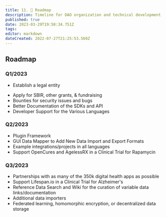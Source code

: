 ```yaml
---
title: 11. 📅 Roadmap
description: Timeline for DAO organization and technical development
published: true
date: 2023-03-29T19:50:34.751Z
tags: 
editor: markdown
dateCreated: 2022-07-27T21:25:53.569Z
---
```


## Roadmap

### Q1/2023

* Establish a legal entity
- Apply for SBIR, other grants, & fundraising
- Bounties for security issues and bugs
- Better Documentation of the SDKs and API
- Developer Support for the Various Languages


### Q2/2023

- Plugin Framework
- GUI Data Mapper to Add New Data Import and Export Formats
- Example integrations/projects in all languages
- Support OpenCures and AgelessRX in a Clinical Trial for Rapamycin

### Q3/2023

- Partnerships with as many of the 350k digital health apps as possible
- Support Lifespan.io in a Clinical Trial for Alzheimer's
- Reference Data Search and Wiki for the curation of variable data links/documentation
- Additional data importers
- Federated learning, homomorphic encryption, or decentralized data storage

